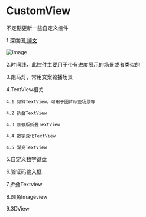 # CustomView
不定期更新一些自定义控件

1.深度图,[博文](https://blog.csdn.net/hj2drf/article/details/82744822)

![image](https://github.com/Kriy/CustomView/blob/master/gif/2018-09-18%2014_42_53.gif)

2.时间线，此控件主要用于带有进度展示的场景或者类似的

3.跑马灯，常用文案轮播场景

4.TextView相关

    4.1 倾斜TextView，可用于图片标签场景等

    4.2 折叠TextView

    4.3 加强版折叠TextView

    4.4 数字变化TextView

    4.5 渐变TextView

5.自定义数字键盘

6.验证码输入框

7.折叠Textview

8.圆角Imageview

9.3DView
